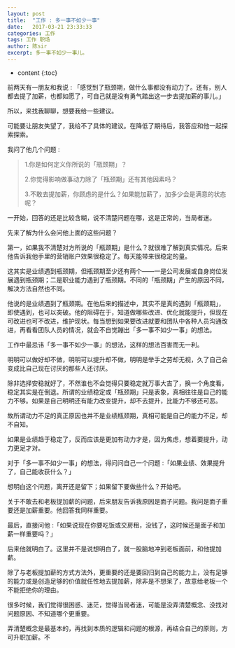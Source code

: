 ```yaml
---
layout: post
title:  "工作 : 多一事不如少一事"
date:   2017-03-21 23:33:33
categories: 工作
tags: 工作 职场
author: 陈sir
excerpt: 多一事不如少一事儿。
---
```

* content
{:toc}

前两天有一朋友和我说 : 「感觉到了瓶颈期，做什么事都没有动力了。还有，别人都去提了加薪，也都如愿了，可自己就是没有勇气踏出这一步去提加薪的事儿。」

所以，来找我聊聊，想要我给一些建议。

可能要让朋友失望了，我给不了具体的建议。在降低了期待后，我答应和他一起探索探索。

我问了他几个问题 :

>1.你是如何定义你所说的「瓶颈期」？
> 
> 2.你觉得影响做事动力除了「瓶颈期」还有其他因素吗？
> 
> 3.不敢去提加薪，你顾虑的是什么？如果能加薪了，加多少会是满意的状态呢？

一开始，回答的还是比较含糊，说不清楚问题在哪，这是正常的，当局者迷。

先来了解为什么会问他上面的这些问题？

第一，如果我不清楚对方所说的「瓶颈期」是什么？就很难了解到真实情况。后来他告诉我他手里的营销账户效果很稳定了。每天能带来很稳定的量。

这其实是业绩遇到瓶颈期，但瓶颈期至少还有两个——一是公司发展或自身岗位发展遇到瓶颈期；二是职业能力遇到了瓶颈期。不同的「瓶颈期」产生的原因不同，解决方法自然也不同。

他说的是业绩遇到了瓶颈期。在他后来的描述中，其实不是真的遇到「瓶颈期」，即使遇到，也可以突破。他的阻碍在于，知道做哪些改进、优化就能提升，但现在可改进也可不改进，维护现状。每当想到如果要改进就要和团队中各种人员沟通改进，再看看团队人员的情况，就会不自觉蹦出「多一事不如少一事」的想法。

工作中最忌讳「多一事不如少一事」的想法，这样的想法百害而无一利。

明明可以做好却不做，明明可以提升却不做，明明是举手之劳却无视，久了自己会变成比自己现在讨厌的那些人还讨厌。

除非选择安稳就好了，不然谁也不会觉得只要稳定就万事大吉了，换一个角度看，稳定其实是在倒退。所谓的业绩稳定或「瓶颈期」只是表象，真相往往是自己的能力不够。如果是自己明明还有能力改变提升，却不去提升，比能力不够还可恶。

故所谓动力不足的真正原因也并不是业绩瓶颈期，真相可能是自己的能力不足，却不自知。

如果是业绩趋于稳定了，反而应该是更加有动力才是，因为焦虑，想着要提升，动力更足才对。

对于「多一事不如少一事」的想法，得问问自己一个问题 :「如果业绩、效果提升了，自己能收获什么？」

想明白这个问题，离开还是留下；如果留下要做些什么？开始吧。

关于不敢去和老板提加薪的问题，后来朋友告诉我原因是面子问题。我问是面子重要还是加薪重要。他回答我同样重要。

最后，直接问他 :「如果说现在你要吃饭或交房租，没钱了，这时候还是面子和加薪一样重要吗？」

后来他就明白了。这里并不是说想明白了，就一股脑地冲到老板面前，和他提加薪。

除了与老板提加薪的方式方法外，更重要的还是要回归到自己的能力上，没有足够的能力或是创造足够的价值就任性地去提加薪，除非是不想呆了，故意给老板一个不能拒绝你的理由。

很多时候，我们觉得很困惑、迷茫，觉得当局者迷，可能是没弄清楚概念、没找对问题原因、不知道哪个更重要。

弄清楚概念是最基本的，再找到本质的逻辑和问题的根源，再结合自己的原则，方可升职加薪。不